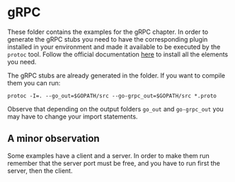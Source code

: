 # gRPC

These folder contains the examples for the gRPC chapter. In order to generate
the gRPC stubs you need to have the corresponding plugin installed in your
environment and made it available to be executed by the `protoc` tool. Follow
the official documentation [here](https://grpc.io/docs/languages/go/quickstart/#prerequisites)
to install all the elements you need.

The gRPC stubs are already generated in the folder. If you want to compile
them you can run:

```
protoc -I=. --go_out=$GOPATH/src --go-grpc_out=$GOPATH/src *.proto
```

Observe that depending on the output folders `go_out` and `go-grpc_out` you may
have to change your import statements.

## A minor observation

Some examples have a client and a server. In order to make them run remember
that the server port must be free, and you have to run first the server, 
then the client.
